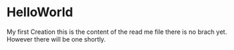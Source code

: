 # HelloWorld
My first Creation
this is the content of the read me file
there is no brach yet. However there will be one shortly.
